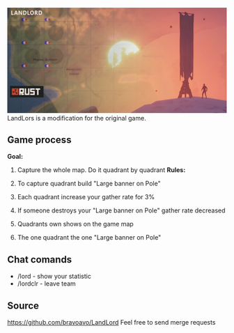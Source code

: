 ![image](https://github.com/bravoavo/LandLord/blob/main/rust-landlord.png?raw=true)
LandLors is a modification for the original game. 


## Game process
**Goal:**
1. Capture the whole map. Do it quadrant by quadrant
**Rules:**

1. To capture quadrant build "Large banner on Pole"
2. Each quadrant increase your gather rate for 3%
3. If someone destroys your "Large banner on Pole" gather rate decreased
4. Quadrants own shows on the game map
5. The one quadrant the one "Large banner on Pole"

## Chat comands
* /lord - show your statistic
* /lordclr - leave team

## Source
https://github.com/bravoavo/LandLord
Feel free to send merge requests